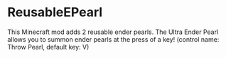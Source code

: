 # ReusableEPearl
This Minecraft mod adds 2 reusable ender pearls.
The Ultra Ender Pearl allows you to summon ender pearls at the press of a key! (control name: Throw Pearl, default key: V)
